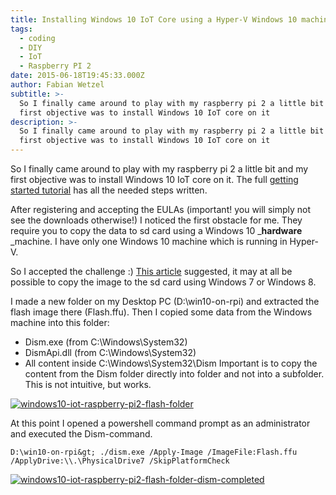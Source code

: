 ```yaml
---
title: Installing Windows 10 IoT Core using a Hyper-V Windows 10 machine
tags:
  - coding
  - DIY
  - IoT
  - Raspberry PI 2
date: 2015-06-18T19:45:33.000Z
author: Fabian Wetzel
subtitle: >-
  So I finally came around to play with my raspberry pi 2 a little bit and my
  first objective was to install Windows 10 IoT core on it
description: >-
  So I finally came around to play with my raspberry pi 2 a little bit and my
  first objective was to install Windows 10 IoT core on it
---
```


So I finally came around to play with my raspberry pi 2 a little bit and my first objective was to install Windows 10 IoT core on it. The full [getting started tutorial](https://ms-iot.github.io/content/en-US/win10/SetupRPI.htm) has all the needed steps written.

After registering and accepting the EULAs (important! you will simply not see the downloads otherwise!) I noticed the first obstacle for me. They require you to copy the data to sd card using a Windows 10 _**hardware** _machine. I have only one Windows 10 machine which is running in Hyper-V.

So I accepted the challenge :) [This article](https://www.raspberrypi.org/forums/viewtopic.php?f=105&amp;t=109160) suggested, it may at all be possible to copy the image to the sd card using Windows 7 or Windows 8.

I made a new folder on my Desktop PC (D:\win10-on-rpi) and extracted the flash image there (Flash.ffu). Then I copied some data from the Windows machine into this folder:

*   Dism.exe (from C:\Windows\System32)
*   DismApi.dll (from C:\Windows\System32)
*   All content inside C:\Windows\System32\Dism
Important is to copy the content from the Dism folder directly into folder and not into a subfolder. This is not intuitive, but works.

[![windows10-iot-raspberry-pi2-flash-folder](https://az275061.vo.msecnd.net/blogmedia/2015/06/windows10-iot-raspberry-pi2-flash-folder.png)](https://az275061.vo.msecnd.net/blogmedia/2015/06/windows10-iot-raspberry-pi2-flash-folder.png)

At this point I opened a powershell command prompt as an administrator and executed the Dism-command.
```
D:\win10-on-rpi&gt; ./dism.exe /Apply-Image /ImageFile:Flash.ffu /ApplyDrive:\\.\PhysicalDrive7 /SkipPlatformCheck
```
[![windows10-iot-raspberry-pi2-flash-folder-dism-completed](https://az275061.vo.msecnd.net/blogmedia/2015/06/windows10-iot-raspberry-pi2-flash-folder-dism-completed.png)](https://az275061.vo.msecnd.net/blogmedia/2015/06/windows10-iot-raspberry-pi2-flash-folder-dism-completed.png)


